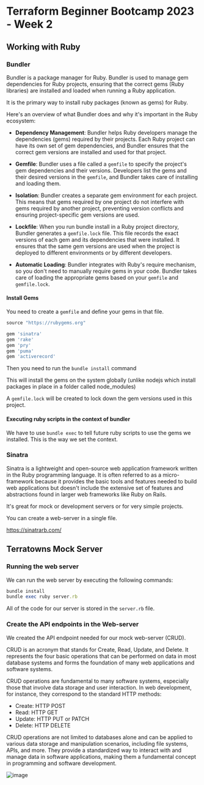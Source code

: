 # Terraform Beginner Bootcamp 2023 - Week 2

## Working with Ruby

### Bundler

Bundler is a package manager for Ruby. Bundler is used to manage gem dependencies for Ruby projects, ensuring that the correct gems (Ruby libraries) are installed and loaded when running a Ruby application.

It is the primary way to install ruby packages (known as gems) for Ruby.

Here's an overview of what Bundler does and why it's important in the Ruby ecosystem:

- **Dependency Management**: Bundler helps Ruby developers manage the dependencies (gems) required by their projects. Each Ruby project can have its own set of gem dependencies, and Bundler ensures that the correct gem versions are installed and used for that project.

- **Gemfile**: Bundler uses a file called a `gemfile` to specify the project's gem dependencies and their versions. Developers list the gems and their desired versions in the `gemfile`, and Bundler takes care of installing and loading them.

- **Isolation**: Bundler creates a separate gem environment for each project. This means that gems required by one project do not interfere with gems required by another project, preventing version conflicts and ensuring project-specific gem versions are used.

- **Lockfile**: When you run bundle install in a Ruby project directory, Bundler generates a `gemfile.lock` file. This file records the exact versions of each gem and its dependencies that were installed. It ensures that the same gem versions are used when the project is deployed to different environments or by different developers.

- **Automatic Loading**: Bundler integrates with Ruby's require mechanism, so you don't need to manually require gems in your code. Bundler takes care of loading the appropriate gems based on your `gemfile` and `gemfile.lock`.

#### Install Gems

You need to create a `gemfile` and define your gems in that file.

```rb
source "https://rubygems.org"

gem 'sinatra'
gem 'rake'
gem 'pry'
gem 'puma'
gem 'activerecord'
```

Then you need to run the `bundle install` command

This will install the gems on the system globally (unlike nodejs which install packages in place in a folder called node_modules)

A `gemfile.lock` will be created to lock down the gem versions used in this project.

#### Executing ruby scripts in the context of bundler

We have to use `bundle exec` to tell future ruby scripts to use the gems we installed. This is the way we set the context.

### Sinatra

Sinatra is a lightweight and open-source web application framework written in the Ruby programming language. It is often referred to as a micro-framework because it provides the basic tools and features needed to build web applications but doesn't include the extensive set of features and abstractions found in larger web frameworks like Ruby on Rails.

It's great for mock or development servers or for very simple projects.

You can create a web-server in a single file.

https://sinatrarb.com/

## Terratowns Mock Server

### Running the web server

We can run the web server by executing the following commands:

```rb
bundle install
bundle exec ruby server.rb
```

All of the code for our server is stored in the `server.rb` file.

### Create the API endpoints in the Web-server

We created the API endpoint needed for our mock web-server (CRUD). 

CRUD is an acronym that stands for Create, Read, Update, and Delete. It represents the four basic operations that can be performed on data in most database systems and forms the foundation of many web applications and software systems. 

CRUD operations are fundamental to many software systems, especially those that involve data storage and user interaction. In web development, for instance, they correspond to the standard HTTP methods:

- Create: HTTP POST
- Read: HTTP GET
- Update: HTTP PUT or PATCH
- Delete: HTTP DELETE

CRUD operations are not limited to databases alone and can be applied to various data storage and manipulation scenarios, including file systems, APIs, and more. They provide a standardized way to interact with and manage data in software applications, making them a fundamental concept in programming and software development.

![image](https://github.com/cristobalgrau/terraform-beginner-bootcamp-2023/assets/119089907/a7d5b9a7-0c2d-4824-bd69-23156f0ecf44)


